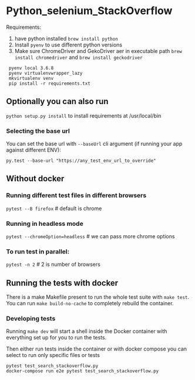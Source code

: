 # Python_selenium_StackOverflow

Requirements:
1. have python installed `brew install python`
2. Install `pyenv` to use different python versions
3. Make sure ChromeDriver and GekoDriver aer in executable path
`brew install chromedriver` and `brew install geckodriver` 
```
 pyenv local 3.6.8
 pyenv virtualenvwrapper_lazy
 mkvirtualenv venv
 pip install -r requirements.txt
```
## Optionally you can also run 
```python setup.py install``` to install requirements at /usr/local/bin

### Selecting the base url

You can set the base url with `--baseUrl` cli argument (if running your app against different ENV):

```
py.test --base-url "https://any_test_env_url_to_override"
```
## Without docker
### Running different test files in different browsers
`pytest --B firefox` # default is chrome

### Running in headless mode
`pytest --chromeOption=headless` # we can pass more chrome options

### To run test in parallel:
`pytest -n 2` # 2 is number of browsers

## Running the tests with docker

There is a make Makefile present to run the whole test suite with ``make test``. You can run `make build-no-cache` to completely rebuild the container.

### Developing tests

Running `make dev` will start a shell inside the Docker container with everything set up for you to run the tests.

Then either run tests inside the container or with docker compose you can select to run only specific files or tests

```
pytest test_search_stackoverflow.py
docker-compose run e2e pytest test_search_stackoverflow.py
```
